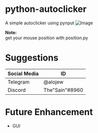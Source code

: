 # python-autoclicker
A simple autoclicker using pynput
![Image](https://s6.uupload.ir/files/screenshot_(419)_o5jm.png)

**Note:**  
get your mouse position with position.py


# Suggestions
Social Media | ID
--- | ---
Telegram | @alojew
Discord | The"Sain"#8960



# Future Enhancement
* GUI
